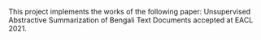This project implements the works of the following paper: Unsupervised Abstractive Summarization of Bengali Text Documents accepted at EACL 2021.                                            
  
  
  
  
  
  
  
  
  
  
  
  
  
  
